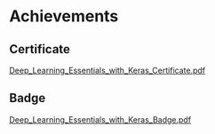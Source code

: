 

# Achievements
## Certificate
[Deep_Learning_Essentials_with_Keras_Certificate.pdf](https://prod-files-secure.s3.us-west-2.amazonaws.com/03e82b26-cccb-4906-bb56-adabcbdc0655/f5cf1405-8a02-49a4-beb6-3d50b033ba6e/Deep_Learning_Essentials_with_Keras_Certificate.pdf?X-Amz-Algorithm=AWS4-HMAC-SHA256&X-Amz-Content-Sha256=UNSIGNED-PAYLOAD&X-Amz-Credential=ASIAZI2LB4664FMISFQE%2F20250201%2Fus-west-2%2Fs3%2Faws4_request&X-Amz-Date=20250201T231247Z&X-Amz-Expires=3600&X-Amz-Security-Token=IQoJb3JpZ2luX2VjENb%2F%2F%2F%2F%2F%2F%2F%2F%2F%2FwEaCXVzLXdlc3QtMiJGMEQCIEmzk3pZksQQ9KeDDfFya1fflfaHb32ANrgXsouq4aqZAiAmWL1xvKhfdMU0LDdv0%2B%2BYlHFisMBEIpVnGYdBbM1KKSqIBAjf%2F%2F%2F%2F%2F%2F%2F%2F%2F%2F8BEAAaDDYzNzQyMzE4MzgwNSIMqLhAaFGSywWn4XUsKtwDzAcvQO5sm9VWncW5j9teUSrLRMdQFPltgmaybQdJY3%2Bp%2BoJLXEU5p2JqnGAsRujj1s6rs6v7MqVyAwrx4FWqZAlCHfYVQdpgL%2Fpw%2BR6IF8Em5QjoJDiYBcb47pMoR38Ol5KdPkA6eKNzA0qBAPA8mpk9jgmHYzfNkXDUqfnYamJZIjiItUMsV3YC9zEoDGUwWMPojtcjUgBsQGSbPCrPnLNGvGFFJ06lq2zqtLl5EcA1TWa0SQyUuhc8ysF2p9nHmM5gPAl%2BC2rcotNKCEJN2BR7HGHE6LQrNazphXLzoeeiyQahk%2FjEnMkreFi%2Bh33eLW3dlrHbRYOywqkdztNK992AQ%2F2pjJy9CTs77hVHxJLD4B%2BAT%2Fv8IUj0cJdEIAjkhSjQWP8TJ6SZGlJW6GmWA5u3POlrHd%2BhHHKu2lX%2BNlyLVFAZGC5jl21TRUMPJ1PAI3EAPUDWIUiw16Q97CIRhv5lgrPHagq%2BcqiL1p3Vq02XHFIQP0%2BX9oTgr0uKpHqDmQBZ9Se2QJF6BXW2bkqz64brNK1tFPCmLuc1RwI2MVUgu5AdYqkshX2KWOw5qwdXV9jTGks3G%2B%2F83vaa6DBa%2Br9xdbD0aD9FL%2FbqrnScwwCKUF7k1ey2YJLEQcYwxLH6vAY6pgFb1yG3uiNx1ojF6iLdQJZgOF0hO4TdpNoUsSwRypc8E8O7QPwOARnxi%2Fv04wNxDiDCPtQyeSgA6V%2FkS4tdNdQCI0CSO6WVfBr3DNGk%2F7oE7FgjLllC2tUl8WoF8sgTvm%2FYuweXn2lvMMZ365%2Fw0csM0sfffcDOIxYgadyG6YkRUdlvsXlVSB6jwObroSqHeDgBuxfAcE2BpJuOMoKkSkivpYQx66Qo&X-Amz-Signature=413ce47c56d48a8684576d560e074821ae0338fb7adeed3b4999b960781e1453&X-Amz-SignedHeaders=host&x-id=GetObject)
## Badge
[Deep_Learning_Essentials_with_Keras_Badge.pdf](https://prod-files-secure.s3.us-west-2.amazonaws.com/03e82b26-cccb-4906-bb56-adabcbdc0655/5c209097-6d96-477f-a031-edc11aa6225f/Deep_Learning_Essentials_with_Keras_Badge.pdf?X-Amz-Algorithm=AWS4-HMAC-SHA256&X-Amz-Content-Sha256=UNSIGNED-PAYLOAD&X-Amz-Credential=ASIAZI2LB4664FMISFQE%2F20250201%2Fus-west-2%2Fs3%2Faws4_request&X-Amz-Date=20250201T231247Z&X-Amz-Expires=3600&X-Amz-Security-Token=IQoJb3JpZ2luX2VjENb%2F%2F%2F%2F%2F%2F%2F%2F%2F%2FwEaCXVzLXdlc3QtMiJGMEQCIEmzk3pZksQQ9KeDDfFya1fflfaHb32ANrgXsouq4aqZAiAmWL1xvKhfdMU0LDdv0%2B%2BYlHFisMBEIpVnGYdBbM1KKSqIBAjf%2F%2F%2F%2F%2F%2F%2F%2F%2F%2F8BEAAaDDYzNzQyMzE4MzgwNSIMqLhAaFGSywWn4XUsKtwDzAcvQO5sm9VWncW5j9teUSrLRMdQFPltgmaybQdJY3%2Bp%2BoJLXEU5p2JqnGAsRujj1s6rs6v7MqVyAwrx4FWqZAlCHfYVQdpgL%2Fpw%2BR6IF8Em5QjoJDiYBcb47pMoR38Ol5KdPkA6eKNzA0qBAPA8mpk9jgmHYzfNkXDUqfnYamJZIjiItUMsV3YC9zEoDGUwWMPojtcjUgBsQGSbPCrPnLNGvGFFJ06lq2zqtLl5EcA1TWa0SQyUuhc8ysF2p9nHmM5gPAl%2BC2rcotNKCEJN2BR7HGHE6LQrNazphXLzoeeiyQahk%2FjEnMkreFi%2Bh33eLW3dlrHbRYOywqkdztNK992AQ%2F2pjJy9CTs77hVHxJLD4B%2BAT%2Fv8IUj0cJdEIAjkhSjQWP8TJ6SZGlJW6GmWA5u3POlrHd%2BhHHKu2lX%2BNlyLVFAZGC5jl21TRUMPJ1PAI3EAPUDWIUiw16Q97CIRhv5lgrPHagq%2BcqiL1p3Vq02XHFIQP0%2BX9oTgr0uKpHqDmQBZ9Se2QJF6BXW2bkqz64brNK1tFPCmLuc1RwI2MVUgu5AdYqkshX2KWOw5qwdXV9jTGks3G%2B%2F83vaa6DBa%2Br9xdbD0aD9FL%2FbqrnScwwCKUF7k1ey2YJLEQcYwxLH6vAY6pgFb1yG3uiNx1ojF6iLdQJZgOF0hO4TdpNoUsSwRypc8E8O7QPwOARnxi%2Fv04wNxDiDCPtQyeSgA6V%2FkS4tdNdQCI0CSO6WVfBr3DNGk%2F7oE7FgjLllC2tUl8WoF8sgTvm%2FYuweXn2lvMMZ365%2Fw0csM0sfffcDOIxYgadyG6YkRUdlvsXlVSB6jwObroSqHeDgBuxfAcE2BpJuOMoKkSkivpYQx66Qo&X-Amz-Signature=168348f36b1241d6fbd2ee74b790fe76086b010fd7c80f61fab2efba733dbaa0&X-Amz-SignedHeaders=host&x-id=GetObject)
